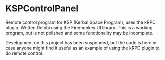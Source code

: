 # KSPControlPanel
Remote control program for KSP (Kerbal Space Program), uses the kRPC plugin. Written Delphi using the Firemonkey UI library. This is a working program, but is not polished and some functionality may be incomplete.

Development on this project has been suspended, but the code is here in case anyone might find it useful as an example of using the kRPC plugin to do remote control.
